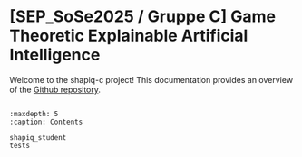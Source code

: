 # [SEP_SoSe2025 / Gruppe C] Game Theoretic Explainable Artificial Intelligence

Welcome to the shapiq-c project!
This documentation provides an overview of the [Github repository](https://github.com/sep2025/shapiq-c).

```{include} ../../README.md
```

```{toctree}
:maxdepth: 5
:caption: Contents

shapiq_student
tests
```